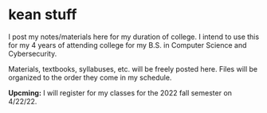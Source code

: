 # kean stuff
I post my notes/materials here for my duration of college. I intend to use this for my 4 years of attending college for my B.S. in Computer Science and Cybersecurity.

Materials, textbooks, syllabuses, etc. will be freely posted here. Files will be organized to the order they come in my schedule.

**Upcming:** I will register for my classes for the 2022 fall semester on 4/22/22.
